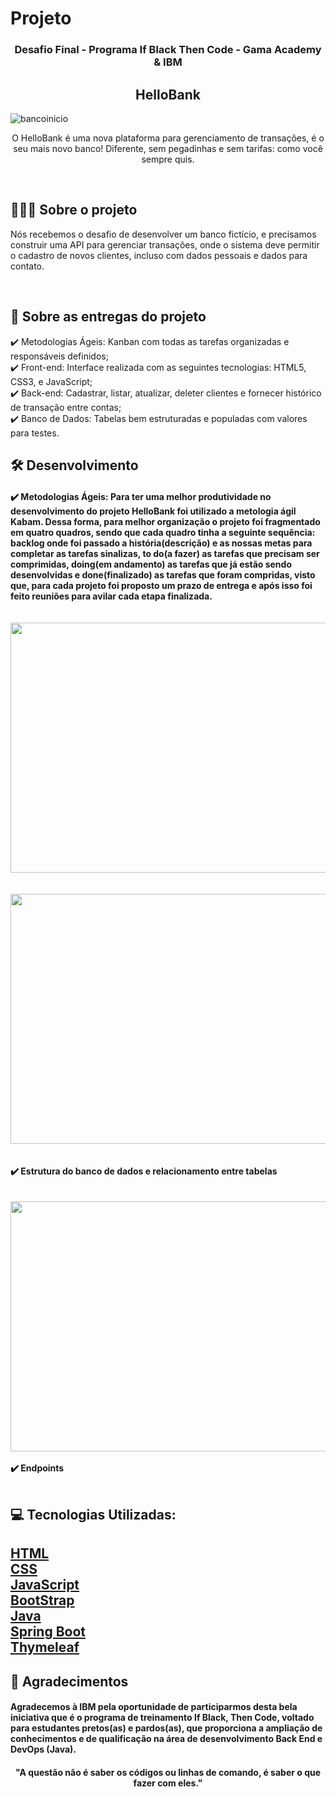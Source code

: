 # Projeto
 </h2>
<h3 align="center">
    Desafio Final - Programa If Black Then Code - Gama Academy & IBM
</h3>
<p align="center">
</p>
<h2 align= "center" >
    HelloBank 
</h2>

![bancoinicio](https://user-images.githubusercontent.com/102381119/189783699-fb735cc5-53ba-47b3-905b-1276a774818b.jpg)
<p align="center">
</p>

<p align="center">O HelloBank é uma nova plataforma para gerenciamento de transações, é o seu mais novo banco! Diferente, sem pegadinhas e sem tarifas: como você sempre quis.</p>
   
<br>
<h2>👨🏻‍💻 Sobre o projeto</h2> 
<p>Nós recebemos o desafio de desenvolver um banco fictício, e precisamos construir uma API para gerenciar transações, onde o sistema deve permitir o cadastro de novos clientes, incluso com dados pessoais e dados para contato.</p>
<br>
 <h2>📄 Sobre as entregas do projeto</h2>
 ✔️ Metodologias Ágeis: Kanban com todas as tarefas organizadas e responsáveis definidos; <br>
 ✔️ Front-end: Interface realizada com as seguintes tecnologias: HTML5, CSS3, e JavaScript; <br>
 ✔️ Back-end: Cadastrar, listar, atualizar, deleter clientes e fornecer histórico de transação entre contas;  <br>
 ✔️ Banco de Dados: Tabelas bem estruturadas e populadas com valores para testes.  <br>
</h4>

<h2>🛠️ Desenvolvimento </h2>
<h4> 
✔️ Metodologias Ágeis: Para ter uma melhor produtividade no desenvolvimento do projeto HelloBank foi utilizado a metologia ágil Kabam. Dessa forma, para melhor organização o projeto foi fragmentado em quatro quadros, sendo que cada quadro tinha a seguinte sequência: backlog onde foi passado a história(descrição) e as nossas metas para completar as tarefas sinalizas, to do(a fazer) as tarefas que precisam ser comprimidas, doing(em andamento) as tarefas que já estão sendo desenvolvidas e done(finalizado) as tarefas que foram compridas, visto que, para cada projeto foi proposto um prazo de entrega e após isso foi feito reuniões para avilar cada etapa finalizada.
<br>
<br>
<br>
<img src="https://user-images.githubusercontent.com/102381119/191536345-acf9e860-1c01-4797-aa2f-fb5dc9407ef7.jpeg" width="750" height="400" />
<br>
<br>
<br>
<img src="https://user-images.githubusercontent.com/102381119/191530922-4acccc88-860b-4a23-a350-ce0a60a47cd5.jpeg" width="750" height="400" />
<br>
<br>
<br>
✔️ Estrutura do banco de dados e relacionamento entre tabelas
<br>
<br>
<br>
<img src="https://user-images.githubusercontent.com/102381119/189784761-de158974-f670-448f-9141-4b2eea023259.jpeg" width="750" height="400" />
<br>
<br>
✔️ Endpoints

<br>
<br>

<h2>💻 Tecnologias Utilizadas: <h2>
   <a href="https://html.com/">HTML</a> <br>
   <a href="https://developer.mozilla.org/pt-BR/docs/Web/CSS">CSS</a> <br>
   <a href="https://www.javascript.com">JavaScript</a> <br>
   <a href="https://getbootstrap.com/">BootStrap</a> <br>
   <a href="https://www.java.com">Java</a> <br>
   <a href="https://spring.io/projects/spring-boot">Spring Boot</a> <br>
   <a href="https://www.thymeleaf.org/">Thymeleaf</a> <br>

   
  
  <h2>🎁 Agradecimentos </h2>
  <h4>Agradecemos à IBM pela oportunidade de participarmos desta bela iniciativa que é o programa de treinamento If Black, Then Code, voltado para estudantes pretos(as) e pardos(as), que proporciona a ampliação de conhecimentos e de qualificação na área de desenvolvimento Back End e DevOps (Java).
      
  <h4>

      
  <h4 align= "center" >
   ⁠"A questão não é saber os códigos ou linhas de comando, é saber o que fazer com eles."
  <h4>
